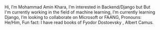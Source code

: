 Hi, I’m Mohammad Amin Khara,
I’m interested in Backend/Django but But I'm currently working in the field of machine learning, 
I’m currently learning Django,
I’m looking to collaborate on Microsoft or FAANG,
Pronouns: He/Him,
Fun fact: I have read books of Fyodor Dostoevsky , Albert Camus.
